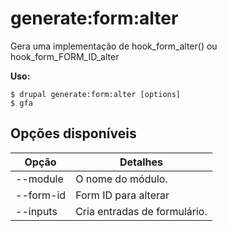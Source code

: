 # generate:form:alter
Gera uma implementação de hook_form_alter() ou hook_form_FORM_ID_alter

**Uso:**
```
$ drupal generate:form:alter [options] 
$ gfa  
```

## Opções disponíveis
Opção | Detalhes
-------|-------------
--module | O nome do módulo.
--form-id | Form ID para alterar
--inputs | Cria entradas de formulário.
